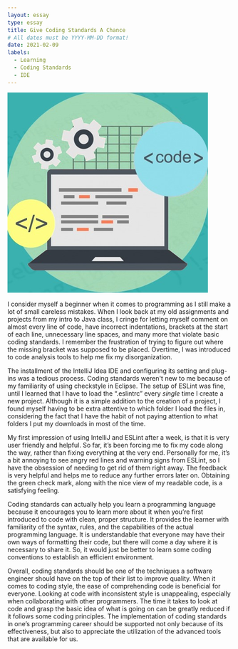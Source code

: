 ```yaml
---
layout: essay
type: essay
title: Give Coding Standards A Chance
# All dates must be YYYY-MM-DD format!
date: 2021-02-09
labels:
  - Learning
  - Coding Standards
  - IDE
---
```

<img class="ui tiny left circular floated image" src="../images/codingstands.jpg">

I consider myself a beginner when it comes to programming as I still make a lot of small careless mistakes. When I look back at my old assignments and projects from my intro to Java class, I cringe for letting myself comment on almost every line of code, have incorrect indentations, brackets at the start of each line, unnecessary line spaces, and many more that violate basic coding standards. I remember the frustration of trying to figure out where the missing bracket was supposed to be placed. Overtime, I was introduced to code analysis tools to help me fix my disorganization.

The installment of the IntelliJ Idea IDE and configuring its setting and plug-ins was a tedious process. Coding standards weren't new to me because of my familiarity of using checkstyle in Eclipse. The setup of ESLint was fine, until I learned that I have to load the “.eslintrc” every *single* time I create a new project. Although it is a simple addition to the creation of a project, I found myself having to be extra attentive to which folder I load the files in, considering the fact that I have the habit of not paying attention to what folders I put my downloads in most of the time.

My first impression of using IntelliJ and ESLint after a week, is that it is very user friendly and helpful. So far, it’s been forcing me to fix my code along the way, rather than fixing everything at the very end. Personally for me, it’s a bit annoying to see angry red lines and warning signs from ESLint, so I have the obsession of needing to get rid of them right away. The feedback is very helpful and helps me to reduce any further errors later on. Obtaining the green check mark, along with the nice view of my readable code, is a satisfying feeling.

Coding standards can actually help you learn a programming language because it encourages you to learn more about it when you’re first introduced to code with clean, proper structure. It provides the learner with familiarity of the syntax, rules, and the capabilities of the actual programming language. It is understandable that everyone may have their own ways of formatting their code, but there will come a day where it is necessary to share it. So, it would just be better to learn some coding conventions to establish an efficient environment.

Overall, coding standards should be one of the techniques a software engineer should have on the top of their list to improve quality. When it comes to coding style, the ease of comprehending code is beneficial for everyone. Looking at code with inconsistent style is unappealing, especially when collaborating with other programmers. The time it takes to look at code and grasp the basic idea of what is going on can be greatly reduced if it follows some coding principles. The implementation of coding standards in one’s programming career should be supported not only because of its effectiveness, but also to appreciate the utilization of the advanced tools that are available for us.


